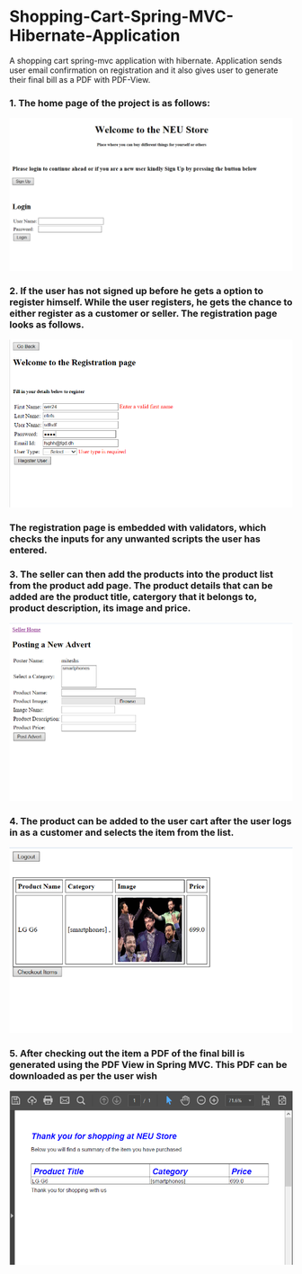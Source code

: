 # Shopping-Cart-Spring-MVC-Hibernate-Application
A shopping cart spring-mvc application with hibernate. Application sends user email confirmation on registration and it also gives user to generate their final bill as a PDF with PDF-View.

### 1. The home page of the project is as follows:
![](images/pro1.PNG?raw=true)

### 2. If the user has not signed up before he gets a option to register himself. While the user registers, he gets the chance to either register as a customer or seller. The registration page looks as follows.
![](images/pro2.PNG?raw=true)
### The registration page is embedded with validators, which checks the inputs for any unwanted scripts the user has entered.

### 3. The seller can then add the products into the product list from the product add page. The product details that can be added are the product title, catergory that it belongs to, product description, its image and price.
![](images/pro4.PNG?raw=true)

### 4. The product can be added to the user cart after the user logs in as a customer and selects the item from the list.
![](images/pro7.PNG?raw=true)

### 5. After checking out the item a PDF of the final bill is generated using the PDF View in Spring MVC. This PDF can be downloaded as per the user wish
![](images/pro8.PNG?raw=true)

